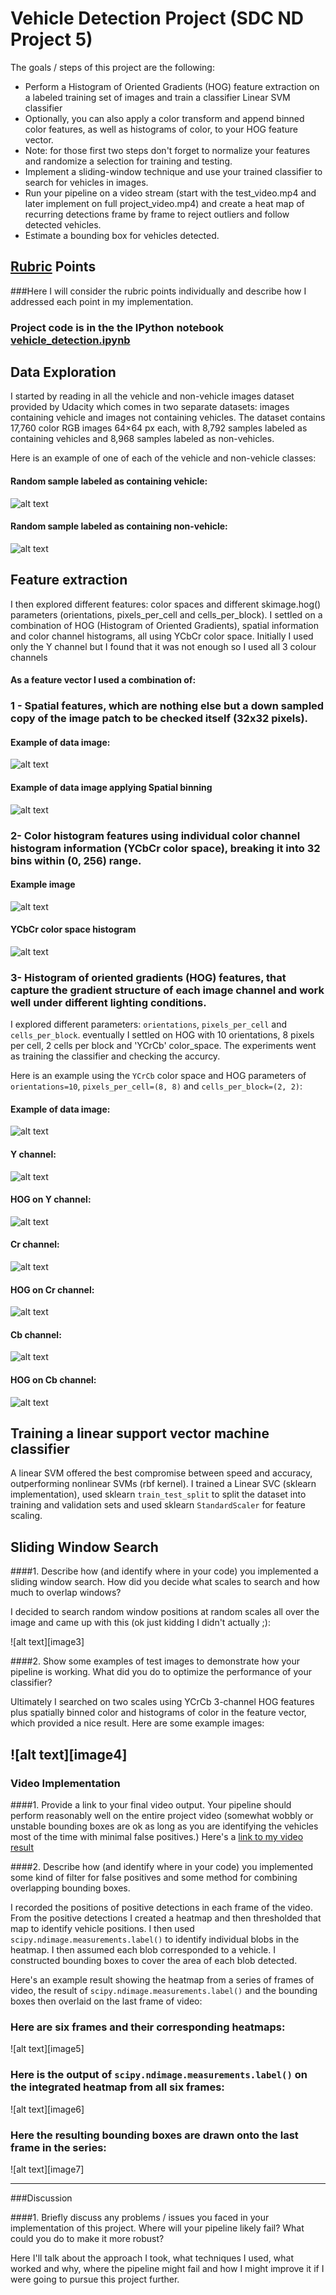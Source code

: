 

# Vehicle Detection Project (SDC ND Project 5)

The goals / steps of this project are the following:

* Perform a Histogram of Oriented Gradients (HOG) feature extraction on a labeled training set of images and train a classifier Linear SVM classifier
* Optionally, you can also apply a color transform and append binned color features, as well as histograms of color, to your HOG feature vector. 
* Note: for those first two steps don't forget to normalize your features and randomize a selection for training and testing.
* Implement a sliding-window technique and use your trained classifier to search for vehicles in images.
* Run your pipeline on a video stream (start with the test_video.mp4 and later implement on full project_video.mp4) and create a heat map of recurring detections frame by frame to reject outliers and follow detected vehicles.
* Estimate a bounding box for vehicles detected.


## [Rubric](https://review.udacity.com/#!/rubrics/513/view) Points
###Here I will consider the rubric points individually and describe how I addressed each point in my implementation.  


### Project code is in the the IPython notebook [vehicle_detection.ipynb](vehicle_detection.ipynb)


## Data Exploration

I started by reading in all the vehicle and non-vehicle images dataset provided by Udacity which comes in two separate datasets: images containing vehicle and images not containing vehicles. The dataset contains 17,760 color RGB images 64×64 px each, with 8,792 samples labeled as containing vehicles and 8,968 samples labeled as non-vehicles.

Here is an example of one of each of the vehicle and non-vehicle classes:

#### Random sample labeled as containing vehicle:
![alt text](output_images/example_vehicle_data_images.jpg)


#### Random sample labeled as containing non-vehicle:
![alt text](output_images/example_non_vehicle_data_images.jpg)



## Feature extraction

I then explored different features: color spaces and different skimage.hog() parameters (orientations, pixels_per_cell and cells_per_block). I settled on a combination of HOG (Histogram of Oriented Gradients), spatial information and color channel histograms, all using YCbCr color space. Initially I used only the Y channel but I found that it was not enough so I used all 3 colour channels

#### As a feature vector I used a combination of:

### 1 - Spatial features, which are nothing else but a down sampled copy of the image patch to be checked itself (32x32 pixels).

#### Example of data image:
![alt text](output_images/image_example_2.jpg)

#### Example of data image applying Spatial binning
![alt text](output_images/image_example_2_spatial_binning.jpg)


### 2- Color histogram features using individual color channel histogram information (YCbCr color space), breaking it into 32 bins within (0, 256) range.

#### Example image
![alt text](output_images/image_example_2.jpg)

#### YCbCr color space histogram
![alt text](output_images/image_example_2_YCrCb_Histogram.jpg)


### 3- Histogram of oriented gradients (HOG) features, that capture the gradient structure of each image channel and work well under different lighting conditions.

I explored different parameters: `orientations`, `pixels_per_cell` and `cells_per_block`. eventually I settled on HOG with 10 orientations, 8 pixels per cell, 2 cells per block and 'YCrCb' color_space. The experiments went as training the classifier and checking the accurcy. 

Here is an example using the `YCrCb` color space and HOG parameters of `orientations=10`, `pixels_per_cell=(8, 8)` and `cells_per_block=(2, 2)`:

#### Example of data image:
![alt text](output_images/image_example_2.jpg)

#### Y channel:
![alt text](output_images/image_example_2_Y_channel.jpg)

#### HOG on Y channel:
![alt text](output_images/image_example_2_Y_channel_HOG.jpg)

#### Cr channel:
![alt text](output_images/image_example_2_Cr_channel.jpg)

#### HOG on Cr channel:
![alt text](output_images/image_example_2_Cr_channel_HOG.jpg)


#### Cb channel:
![alt text](output_images/image_example_2_Cb_channel.jpg)

#### HOG on Cb channel:
![alt text](output_images/image_example_2_Cb_channel_HOG.jpg)


## Training a linear support vector machine classifier
A linear SVM offered the best compromise between speed and accuracy, outperforming nonlinear SVMs (rbf kernel). I trained a Linear SVC (sklearn implementation), used sklearn `train_test_split` to split the dataset into training and validation sets and used sklearn `StandardScaler` for feature scaling.


## Sliding Window Search

####1. Describe how (and identify where in your code) you implemented a sliding window search.  How did you decide what scales to search and how much to overlap windows?

I decided to search random window positions at random scales all over the image and came up with this (ok just kidding I didn't actually ;):

![alt text][image3]

####2. Show some examples of test images to demonstrate how your pipeline is working.  What did you do to optimize the performance of your classifier?

Ultimately I searched on two scales using YCrCb 3-channel HOG features plus spatially binned color and histograms of color in the feature vector, which provided a nice result.  Here are some example images:

![alt text][image4]
---

### Video Implementation

####1. Provide a link to your final video output.  Your pipeline should perform reasonably well on the entire project video (somewhat wobbly or unstable bounding boxes are ok as long as you are identifying the vehicles most of the time with minimal false positives.)
Here's a [link to my video result](./project_video.mp4)


####2. Describe how (and identify where in your code) you implemented some kind of filter for false positives and some method for combining overlapping bounding boxes.

I recorded the positions of positive detections in each frame of the video.  From the positive detections I created a heatmap and then thresholded that map to identify vehicle positions.  I then used `scipy.ndimage.measurements.label()` to identify individual blobs in the heatmap.  I then assumed each blob corresponded to a vehicle.  I constructed bounding boxes to cover the area of each blob detected.  

Here's an example result showing the heatmap from a series of frames of video, the result of `scipy.ndimage.measurements.label()` and the bounding boxes then overlaid on the last frame of video:

### Here are six frames and their corresponding heatmaps:

![alt text][image5]

### Here is the output of `scipy.ndimage.measurements.label()` on the integrated heatmap from all six frames:
![alt text][image6]

### Here the resulting bounding boxes are drawn onto the last frame in the series:
![alt text][image7]



---

###Discussion

####1. Briefly discuss any problems / issues you faced in your implementation of this project.  Where will your pipeline likely fail?  What could you do to make it more robust?

Here I'll talk about the approach I took, what techniques I used, what worked and why, where the pipeline might fail and how I might improve it if I were going to pursue this project further.  

